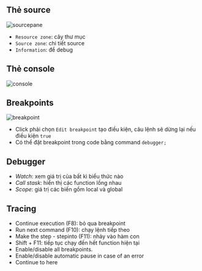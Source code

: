 
## Thẻ source
![sourcepane]('./pic/source.png')

- `Resource zone`: cây thư mục
- `Source zone`: chi tiết source
- `Information`: để debug

## Thẻ console
![console]('./pic/console.png')

## Breakpoints
![breakpoint]('./pic/breakpoint.png')

- Click phải chọn `Edit breakpoint` tạo điều kiện, câu lệnh sẽ dừng lại nếu điều kiện `true`
- Có thể đặt breakpoint trong code bằng command `debugger;`

## Debugger
- *Watch*: xem giá trị của bất kì biểu thức nào
- *Call stask*: hiển thị các function lồng nhau
- *Scope*: giá trị các biến gồm local và global

## Tracing
- Continue execution (F8): bỏ qua breakpoint
- Run next command (F10): chạy lệnh tiếp theo
- Make the step - stepinto (F11): nhảy vào hàm con
- Shift + F11: tiếp tục chạy đến hết function hiện tại
- Enable/disable all breakpoints.
- Enable/disable automatic pause in case of an error
- Continue to here
